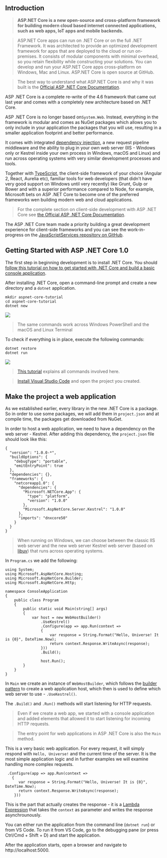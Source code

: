 Introduction
---------------

> **ASP.NET Core is a new open-source and cross-platform framework for building modern cloud based internet connected applications, such as web apps, IoT apps and mobile backends.** 

> ASP.NET Core apps can run on .NET Core or on the full .NET Framework. It was architected to provide an optimized development framework for apps that are deployed to the cloud or run on-premises. It consists of modular components with minimal overhead, so you retain flexibility while constructing your solutions. You can develop and run your ASP.NET Core apps cross-platform on Windows, Mac and Linux. ASP.NET Core is open source at GitHub.

> The best way to understand what ASP.NET Core is and why it was built is the [Official ASP .NET Core Documentation](https://docs.asp.net/en/latest/intro.html).

ASP .NET Core is a complete re-write of the 4.6 framework that came out last year and comes with a completely new architecture based on .NET Core.

ASP .NET Core is no longer based on`System.Web`. Instead, everything in the framework is modular and comes as NuGet packages which allows you to only include in your application the packages that you will use, resulting in a smaller application footprint and better performance.

It comes with integrated [dependency injection](https://docs.asp.net/en/latest/fundamentals/dependency-injection.html), a new request pipeline middleware and the ability to plug in your own web server (IIS - Windows only or Kestrel inside your own process in Windows, macOS and Linux) and run across operating systems with very similar development processes and tools.

Together with [TypeScript](https://www.typescriptlang.org/), the client-side framework of your choice (Angular 2, React, Aurelia etc), familiar tools for web developers (that didn't have very good support on Windows until very recently) like Grunt, Gulp or Bower and with a superior performance compared to Node, for example, Microsoft bets on ASP .NET Core to become one of the preferred frameworks wen building modern web and cloud applications.

> For the complete section on client-side development with ASP .NET Core see [the Official ASP .NET Core Documentation](https://docs.asp.net/en/latest/client-side/index.html).

The ASP .NET Core team made a priority building a great development experience for client-side frameworks and you can see the work-in-progress on the [JavaScriptServices repository on GitHub](https://github.com/aspnet/JavaScriptServices/).

Getting Started with ASP .NET Core 1.0
-----------------------------------------------

The first step in beginning development is to install .NET Core. You should [follow this tutorial on how to get started with .NET Core and build a basic console application](https://github.com/radu-matei/blog-content/blob/master/articles/dot-net-core-getting-started.md).

After installing .NET Core, open a command-line prompt and create a new directory and a `dotnet` application.

```
mkdir aspnet-core-tutorial
cd aspnet-core-tutorial
dotnet new
```

![](https://raw.githubusercontent.com/radu-matei/blog-content/master/media/aspnet-core-getting-started/powershell-dotnet-new.JPG)

> The same commands work across Windows PowerShell and the macOS and Linux Terminal

To check if everything is in place, execute the following commands:

```
dotnet restore
dotnet run
```

![](https://raw.githubusercontent.com/radu-matei/blog-content/master/media/aspnet-core-getting-started/powershell-dotnet-restore-run.JPG)

> [This tutorial](https://github.com/radu-matei/blog-content/blob/master/articles/dot-net-core-getting-started.md) explains all commands involved here.

> [Install Visual Studio Code](https://github.com/radu-matei/blog-content/blob/master/articles/dot-net-core-getting-started.md#installing-visual-studio-code) and open the project you created.

Make the project a web application
------------------------------------------

As we established earlier, every library in the new .NET Core is a package. So in order to use some packages, we will add them in `project.json` and at compile time, the packages get downloaded from NuGet.

In order to host a web application, we need to have a dependency on the web server - Kestrel. After adding this dependency, the `project.json` file should look like this:

```
{
  "version": "1.0.0-*",
  "buildOptions": {
    "debugType": "portable",
    "emitEntryPoint": true
  },
  "dependencies": {},
  "frameworks": {
    "netcoreapp1.0": {
      "dependencies": {
        "Microsoft.NETCore.App": {
          "type": "platform",
          "version": "1.0.0"
        },
        "Microsoft.AspNetCore.Server.Kestrel": "1.0.0"
      },
      "imports": "dnxcore50"
    }
  }
}
```

> When running on Windows, we can choose between the classic IIS web server and the new web server Kestrel web server (based on [libuv](https://github.com/libuv/libuv)) that runs across operating systems.

In `Program.cs` we add the following:

```
using System;
using Microsoft.AspNetCore.Hosting;
using Microsoft.AspNetCore.Builder;
using Microsoft.AspNetCore.Http;

namespace ConsoleApplication
{
    public class Program
    {
        public static void Main(string[] args)
        {
            var host = new WebHostBuilder()
                .UseKestrel()
                .Configure(app => app.Run(context => 
                {
                    var response = String.Format("Hello, Universe! It is {0}", DateTime.Now);
                    return context.Response.WriteAsync(response);
                }))
                .Build();

                host.Run();
        }
    }
}
```

In `Main` we create an instance of `WebHostBuilder`, which follows the [builder pattern](https://en.wikipedia.org/wiki/Builder_pattern) to create a web application host, which then is used to define which web server to use - `.UseKestrel()`.

The `.Build()` and `.Run()` methods will start listening for HTTP requests.

> Even if we create a web app, we started with a console application and added elements that allowed it to start listening for incoming HTTP requests.

> The entry point for web applications in ASP .NET Core is also the `Main` method.

This is a very basic web application. For every request, it will simply respond with `Hello, Universe!` and the current time of the server. It is the most simple application logic and in further examples we will examine handling more complex requests.

```
 .Configure(app => app.Run(context => 
   {
      var response = String.Format("Hello, Universe! It is {0}", DateTime.Now);
      return context.Response.WriteAsync(response);
    }))

```
This is the part that actually creates the response - it is a [Lambda Expression](https://msdn.microsoft.com/en-us/library/bb397687.aspx) that takes the `context` as parameter and writes the response asynchrounously.


You can either run the application from the command line (`dotnet run`) or from VS Code.
To run it from VS Code, go to the debugging pane (or press Ctrl/Cmd + Shift + D) and start the application.

After the application starts, open a browser and navigate to http://localhost:5000.